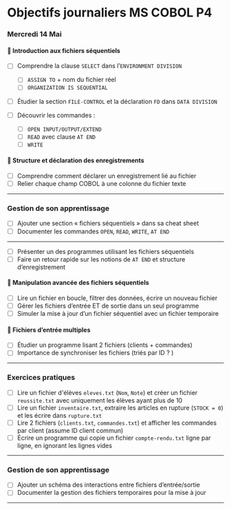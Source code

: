 # Objectifs journaliers MS COBOL P4


### Mercredi 14 Mai


#### 📌 Introduction aux **fichiers séquentiels**

* [ ] Comprendre la clause `SELECT` dans l’`ENVIRONMENT DIVISION`
  * [ ] `ASSIGN TO` + nom du fichier réel
  * [ ] `ORGANIZATION IS SEQUENTIAL`
* [ ] Étudier la section `FILE-CONTROL` et la déclaration `FD` dans `DATA DIVISION`
* [ ] Découvrir les commandes :

  * [ ] `OPEN INPUT/OUTPUT/EXTEND`
  * [ ] `READ` avec clause `AT END`
  * [ ] `WRITE`

#### 📌 Structure et déclaration des enregistrements

* [ ] Comprendre comment déclarer un enregistrement lié au fichier
* [ ] Relier chaque champ COBOL à une colonne du fichier texte

---

### Gestion de son apprentissage

* [ ] Ajouter une section « fichiers séquentiels » dans sa cheat sheet
* [ ] Documenter les commandes `OPEN`, `READ`, `WRITE`, `AT END`

---

* [ ] Présenter un des programmes utilisant les fichiers séquentiels
* [ ] Faire un retour rapide sur les notions de `AT END` et structure d’enregistrement

#### 📌 Manipulation avancée des **fichiers séquentiels**

* [ ] Lire un fichier en boucle, filtrer des données, écrire un nouveau fichier
* [ ] Gérer les fichiers d’entrée ET de sortie dans un seul programme
* [ ] Simuler la mise à jour d’un fichier séquentiel avec un fichier temporaire

#### 📌 Fichiers d’entrée multiples

* [ ] Étudier un programme lisant 2 fichiers (clients + commandes)
* [ ] Importance de synchroniser les fichiers (triés par ID ? )

---

### Exercices pratiques

* [ ] Lire un fichier d'élèves `eleves.txt` (`Nom`, `Note`) et créer un fichier `reussite.txt` avec uniquement les élèves ayant plus de 10
* [ ] Lire un fichier `inventaire.txt`, extraire les articles en rupture (`STOCK = 0`) et les écrire dans `rupture.txt`
* [ ] Lire 2 fichiers (`clients.txt`, `commandes.txt`) et afficher les commandes par client (assume ID client commun)
* [ ] Écrire un programme qui copie un fichier `compte-rendu.txt` ligne par ligne, en ignorant les lignes vides

---

### Gestion de son apprentissage

* [ ] Ajouter un schéma des interactions entre fichiers d’entrée/sortie
* [ ] Documenter la gestion des fichiers temporaires pour la mise à jour

---
